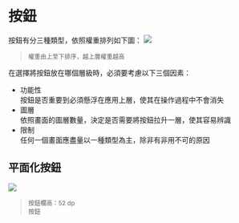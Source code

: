 # 按鈕

按鈕有分三種類型，依照權重排列如下圖：
![](http://material-design.storage.googleapis.com/publish/material_v_4/material_ext_publish/0Bx4BSt6jniD7RHFUU2dFdmMtcm8/components_buttons_usage_main.png)
> <p style="font-size: 12px">權重由上至下排序，越上層權重越高</p>

在選擇將按鈕放在哪個層級時，必須要考慮以下三個因素：
* 功能性  
按鈕是否重要到必須懸浮在應用上層，使其在操作過程中不會消失
* 圖層  
依照畫面的圖層數量，決定是否需要將按鈕拉升一層，使其容易辨識
* 限制  
任何一個畫面應盡量以一種類型為主，除非有非用不可的原因

## 平面化按鈕
![](http://material-design.storage.googleapis.com/publish/material_v_4/material_ext_publish/0B6Okdz75tqQsU1A0aDJMMGhQRjQ/components_buttons_keyline1.png)
> <p style="font-size: 12px">按鈕欄高：52 dp<br>按鈕</p>
